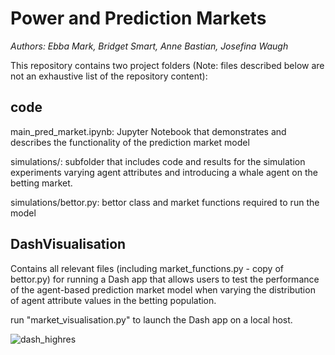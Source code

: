 # Power and Prediction Markets

*Authors: Ebba Mark, Bridget Smart, Anne Bastian, Josefina Waugh*


This repository contains two project folders (Note: files described below are not an exhaustive list of the repository content):

## code
main_pred_market.ipynb: Jupyter Notebook that demonstrates and describes the functionality of the prediction market model

simulations/: subfolder that includes code and results for the simulation experiments varying agent attributes and introducing a whale agent on the betting market. 

simulations/bettor.py: bettor class and market functions required to run the model

## DashVisualisation
Contains all relevant files (including market_functions.py - copy of bettor.py) for running a Dash app that allows users to test the performance of the agent-based prediction market model when varying the distribution of agent attribute values in the betting population. 

run "market_visualisation.py" to launch the Dash app on a local host. 

<img alt="dash_highres" src="https://github.com/user-attachments/assets/00b511cd-fb9f-4084-9c50-bc75040dbc3c" />
